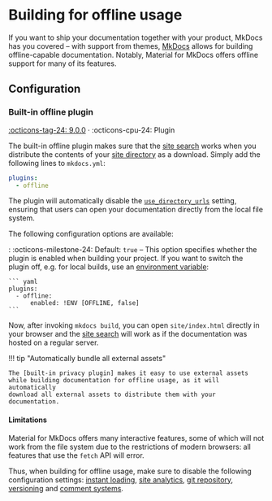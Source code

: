 # Building for offline usage

If you want to ship your documentation together with your product, MkDocs has
you covered – with support from themes, [MkDocs] allows for building
offline-capable documentation. Notably, Material for MkDocs offers offline
support for many of its features.

  [MkDocs]: https://www.mkdocs.org

## Configuration

### Built-in offline plugin

[:octicons-tag-24: 9.0.0][offline support] ·
:octicons-cpu-24: Plugin

The built-in offline plugin makes sure that the [site search] works when you
distribute the contents of your [site directory] as a download. Simply add
the following lines to `mkdocs.yml`:

``` yaml
plugins:
  - offline
```

The plugin will automatically disable the [`use_directory_urls`][use_directory_urls]
setting, ensuring that users can open your documentation directly from the local
file system.

The following configuration options are available:

<!-- md:option offline.enabled -->

:   :octicons-milestone-24: Default: `true` – This option specifies whether
    the plugin is enabled when building your project. If you want to switch
    the plugin off, e.g. for local builds, use an [environment variable]:

    ``` yaml
    plugins:
      - offline:
          enabled: !ENV [OFFLINE, false]
    ```

Now, after invoking `mkdocs build`, you can open `site/index.html` directly
in your browser and the [site search] will work as if the documentation was
hosted on a regular server.

!!! tip "Automatically bundle all external assets"

    The [built-in privacy plugin] makes it easy to use external assets
    while building documentation for offline usage, as it will automatically
    download all external assets to distribute them with your documentation.

  [offline support]: https://github.com/squidfunk/mkdocs-material/releases/tag/9.0.0
  [site search]: setting-up-site-search.md
  [site directory]: https://www.mkdocs.org/user-guide/configuration/#site_dir
  [use_directory_urls]: https://www.mkdocs.org/user-guide/configuration/#use_directory_urls
  [environment variable]: https://www.mkdocs.org/user-guide/configuration/#environment-variables
  [built-in privacy plugin]: ensuring-data-privacy.md#built-in-privacy-plugin

#### Limitations

Material for MkDocs offers many interactive features, some of which will not
work from the file system due to the restrictions of modern browsers: all
features that use the `fetch` API will error.

Thus, when building for offline usage, make sure to disable the following
configuration settings: [instant loading], [site analytics], [git repository],
[versioning] and [comment systems].

  [Instant loading]: setting-up-navigation.md#instant-loading
  [Site analytics]: setting-up-site-analytics.md
  [Versioning]: setting-up-versioning.md
  [Git repository]: adding-a-git-repository.md
  [Comment systems]: adding-a-comment-system.md
